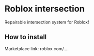 # Roblox intersection
Repairable intersection system for Roblox!

## How to install
Marketplace link: roblox.com/....